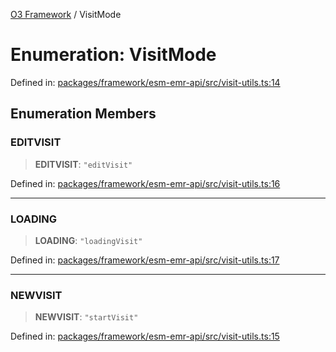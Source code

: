 [O3 Framework](../API.md) / VisitMode

# Enumeration: VisitMode

Defined in: [packages/framework/esm-emr-api/src/visit-utils.ts:14](https://github.com/habeshabro/openmrs-esm-core/blob/main/packages/framework/esm-emr-api/src/visit-utils.ts#L14)

## Enumeration Members

### EDITVISIT

> **EDITVISIT**: `"editVisit"`

Defined in: [packages/framework/esm-emr-api/src/visit-utils.ts:16](https://github.com/habeshabro/openmrs-esm-core/blob/main/packages/framework/esm-emr-api/src/visit-utils.ts#L16)

***

### LOADING

> **LOADING**: `"loadingVisit"`

Defined in: [packages/framework/esm-emr-api/src/visit-utils.ts:17](https://github.com/habeshabro/openmrs-esm-core/blob/main/packages/framework/esm-emr-api/src/visit-utils.ts#L17)

***

### NEWVISIT

> **NEWVISIT**: `"startVisit"`

Defined in: [packages/framework/esm-emr-api/src/visit-utils.ts:15](https://github.com/habeshabro/openmrs-esm-core/blob/main/packages/framework/esm-emr-api/src/visit-utils.ts#L15)
